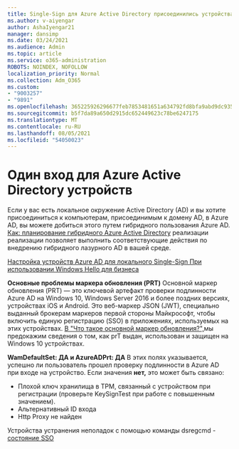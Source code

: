 ```yaml
---
title: Single-Sign для Azure Active Directory присоединились устройства
ms.author: v-aiyengar
author: AshaIyengar21
manager: dansimp
ms.date: 03/24/2021
ms.audience: Admin
ms.topic: article
ms.service: o365-administration
ROBOTS: NOINDEX, NOFOLLOW
localization_priority: Normal
ms.collection: Adm_O365
ms.custom:
- "9003257"
- "9891"
ms.openlocfilehash: 365225926296677feb7853481651a634792fd8bfa9abd9dc9359ffaae50b60eb
ms.sourcegitcommit: b5f7da89a650d2915dc652449623c78be6247175
ms.translationtype: MT
ms.contentlocale: ru-RU
ms.lasthandoff: 08/05/2021
ms.locfileid: "54050023"
---
```

# <a name="single-sign-on-for-azure-active-directory-joined-devices"></a>Один вход для Azure Active Directory устройств

Если у вас есть локальное окружение Active Directory (AD) и вы хотите присоединиться к компьютерам, присоединимым к домену AD, в Azure AD, вы можете добиться этого путем гибридного пользования Azure AD. [Как: планирование гибридного Azure Active Directory](https://docs.microsoft.com/azure/active-directory/devices/hybrid-azuread-join-plan) реализации реализации позволяет выполнить соответствующие действия по внедрению гибридного лазурного AD в вашей среде.

[Настройка устройств Azure AD для локального Single-Sign При использовании Windows Hello для бизнеса](https://docs.microsoft.com/azure/active-directory/devices/hybrid-azuread-join-plan) 

**Основные проблемы маркера обновления (PRT)** Основной маркер обновления (PRT) — это ключевой артефакт проверки подлинности Azure AD на Windows 10, Windows Server 2016 и более поздних версиях, устройствах iOS и Android. Это веб-маркер JSON (JWT), специально выданный брокерам маркеров первой стороны Майкрософт, чтобы включить единую регистрацию (SSO) в приложениях, используемых на этих устройствах. [В "Что такое основной маркер обновления?",](https://docs.microsoft.com/azure/active-directory/devices/concept-primary-refresh-token)мы предокажим сведения о том, как prT выдан, использован и защищен на Windows 10 устройствах.

**WamDefaultSet: ДА и AzureADPrt: ДА** В этих полях указывается, успешно ли пользователь прошел проверку подлинности в Azure AD при входе на устройство. Если значения **нет,** это может быть связано:

- Плохой ключ хранилища в TPM, связанный с устройством при регистрации (проверьте KeySignTest при работе с повышенным значением).
- Альтернативный ID входа
- Http Proxy не найден

Устройства устранения неполадок с помощью команды dsregcmd - [состояние SSO](https://docs.microsoft.com/azure/active-directory/devices/troubleshoot-device-dsregcmd#sso-state)
